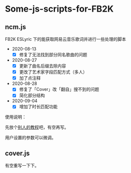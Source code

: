 # Some-js-scripts-for-FB2K

## ncm.js

FB2K ESLyric 下的能获取网易云音乐歌词并进行一些处理的脚本

- 2020-08-13
  - [x] 修复了无法找到部分同名歌曲的问题
- 2020-08-27
  - [x] 更新了曲名后缀去除内容
  - [x] 更改了艺术家字段匹配方式（多人）
  - [x] 加了点注释
- 2020-08-28
  - [x] 修复了「Cover」改「翻自」搜不到的问题
  - [x] 简化部分结构
- 2020-09-04
  - [x] 增加了时长匹配功能

使用说明：

先放个[别人的教程](https://elia-is-me.github.io/2016/02-18-an-introduction-to-eslyric/)吧，有空再写。

用户设置的参数可以微调。


## cover.js

有空重写一下下。

